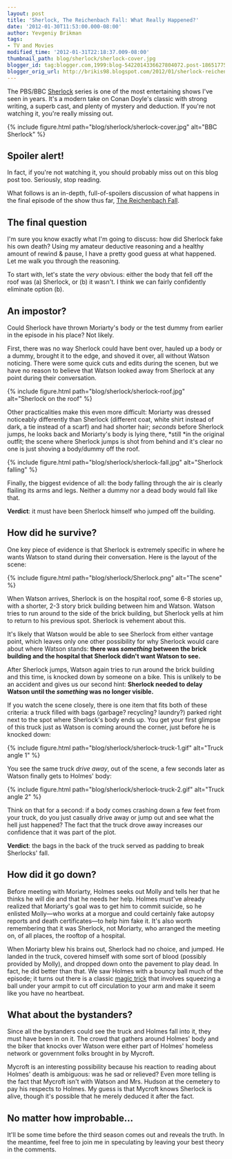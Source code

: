 ```yaml
---
layout: post
title: 'Sherlock, The Reichenbach Fall: What Really Happened?'
date: '2012-01-30T11:53:00.000-08:00'
author: Yevgeniy Brikman
tags:
- TV and Movies
modified_time: '2012-01-31T22:18:37.009-08:00'
thumbnail_path: blog/sherlock/sherlock-cover.jpg
blogger_id: tag:blogger.com,1999:blog-5422014336627804072.post-1865177591065071906
blogger_orig_url: http://brikis98.blogspot.com/2012/01/sherlock-reichenbach-fall-what-really.html
---
```


The PBS/BBC [Sherlock](http://www.pbs.org/wgbh/masterpiece/sherlock/) series 
is one of the most entertaining shows I've seen in years. It's a modern take 
on Conan Doyle's classic with strong writing, a superb cast, and plenty of 
mystery and deduction. If you're not watching it, you're really missing out. 

{% include figure.html path="blog/sherlock/sherlock-cover.jpg" alt="BBC Sherlock" %}

## Spoiler alert!

In fact, if you're not watching it, you should probably miss out on this blog 
post too. Seriously, stop reading. 

What follows is an in-depth, full-of-spoilers discussion of what happens in 
the final episode of the show thus far, [The Reichenbach 
Fall](http://en.wikipedia.org/wiki/The_Reichenbach_Fall). 

## The final question

I'm sure you know exactly what I'm going to discuss: how did Sherlock fake his 
own death? Using my amateur deductive reasoning and a healthy amount of rewind 
&amp; pause, I have a pretty good guess at what happened. Let me walk you through 
the reasoning. 

To start with, let's state the *very* obvious: either the body that fell off 
the roof was (a) Sherlock, or (b) it wasn't. I think we can fairly confidently 
eliminate option (b). 

## An impostor?

Could Sherlock have thrown Moriarty's body or the test dummy from earlier in 
the episode in his place? Not likely. 

First, there was no way Sherlock could have bent over, hauled up a body or a 
dummy, brought it to the edge, and shoved it over, all without Watson 
noticing. There were some quick cuts and edits during the scenen, but we have 
no reason to believe that Watson looked away from Sherlock at any point during 
their conversation. 

{% include figure.html path="blog/sherlock/sherlock-roof.jpg" alt="Sherlock on the roof" %}

Other practicalities make this even more difficult: Moriarty was dressed 
noticeably differently than Sherlock (different coat, white shirt instead of 
dark, a tie instead of a scarf) and had shorter hair; *seconds* before 
Sherlock jumps, he looks back and Moriarty's body is lying there, *still *in 
the original outfit; the scene where Sherlock jumps is shot from behind and 
it's clear no one is just shoving a body/dummy off the roof. 

{% include figure.html path="blog/sherlock/sherlock-fall.jpg" alt="Sherlock falling" %}

Finally, the biggest evidence of all: the body falling through the air is 
clearly flailing its arms and legs. Neither a dummy nor a dead body would fall 
like that. 

**Verdict**: it must have been Sherlock himself who jumped off the building. 

## How did he survive?

One key piece of evidence is that Sherlock is extremely specific in where he 
wants Watson to stand during their conversation. Here is the layout of the 
scene: 

{% include figure.html path="blog/sherlock/Sherlock.png" alt="The scene" %}

When Watson arrives, Sherlock is on the hospital roof, some 6-8 stories up, 
with a shorter, 2-3 story brick building between him and Watson. Watson tries 
to run around to the side of the brick building, but Sherlock yells at him to 
return to his previous spot. Sherlock is vehement about this. 

It's likely that Watson would be able to see Sherlock from either vantage 
point, which leaves only one other possibility for why Sherlock would care 
about where Watson stands: **there was *something* between the brick building and the 
hospital that Sherlock didn't want Watson to see.**

After Sherlock jumps, Watson again tries to run around the brick building and 
this time, is knocked down by someone on a bike. This is unlikely to be an 
accident and gives us our second hint: **Sherlock needed to delay Watson until 
the *something* was no longer visible.**

If you watch the scene closely, there is one item 
that fits both of these criteria: a truck filled with bags (garbage? 
recycling? laundry?) parked right next to the spot where Sherlock's body ends 
up. You get your first glimpse of this truck just as Watson is coming around 
the corner, just before he is knocked down: 

{% include figure.html path="blog/sherlock/sherlock-truck-1.gif" alt="Truck angle 1" %}

You see the same truck *drive away*, out of the scene, a few seconds later as 
Watson finally gets to Holmes' body: 

{% include figure.html path="blog/sherlock/sherlock-truck-2.gif" alt="Truck angle 2" %}

Think on that for a second: if a body comes crashing down a few feet from your 
truck, do you just casually drive away or jump out and see what the hell just 
happened? The fact that the truck drove away increases our confidence that it 
was part of the plot. 

**Verdict**: the bags in the back of the truck served as padding to break 
Sherlocks' fall. 

## How did it go down?

Before meeting with Moriarty, Holmes seeks out Molly and tells her that he 
thinks he will die and that he needs her help. Holmes must've already realized 
that Moriarty's goal was to get him to commit suicide, so he enlisted 
Molly&mdash;who works at a morgue and could certainly fake autopsy reports and 
death certificates&mdash;to help him fake it. It's also worth remembering that 
it was Sherlock, not Moriarty, who arranged the meeting on, of all places, the 
rooftop of a hospital. 

When Moriarty blew his brains out, Sherlock had no choice, and jumped. He 
landed in the truck, covered himself with some sort of blood (possibly 
provided by Molly), and dropped down onto the pavement to play dead. In fact, 
he did better than that. We saw Holmes with a bouncy ball much of the episode; 
it turns out there is a classic [magic 
trick](http://www.freemagictricks4u.com/heart-stop.html) that involves 
squeezing a ball under your armpit to cut off circulation to your arm and make 
it seem like you have no heartbeat. 

## What about the bystanders?

Since all the bystanders could see the truck and Holmes fall into it, they 
must have been in on it. The crowd that gathers around Holmes' body and the 
biker that knocks over Watson were either part of Holmes' homeless network or 
government folks brought in by Mycroft. 

Mycroft is an interesting possibility because his reaction to reading about 
Holmes' death is ambiguous: was he sad or relieved? Even more telling is the 
fact that Mycroft isn't with Watson and Mrs. Hudson at the cemetery to pay his 
respects to Holmes. My guess is that Mycroft knows Sherlock is alive, though 
it's possible that he merely deduced it after the fact. 

## No matter how improbable...

It'll be some time before the third season comes out and reveals the truth. In 
the meantime, feel free to join me in speculating by leaving your best theory 
in the comments. 